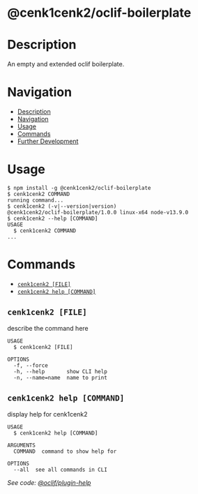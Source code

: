 @cenk1cenk2/oclif-boilerplate
========

# Description

An empty and extended oclif boilerplate.

# Navigation

<!-- toc -->
* [Description](#description)
* [Navigation](#navigation)
* [Usage](#usage)
* [Commands](#commands)
* [Further Development](#further-development)
<!-- tocstop -->

# Usage

<!-- usage -->
```sh-session
$ npm install -g @cenk1cenk2/oclif-boilerplate
$ cenk1cenk2 COMMAND
running command...
$ cenk1cenk2 (-v|--version|version)
@cenk1cenk2/oclif-boilerplate/1.0.0 linux-x64 node-v13.9.0
$ cenk1cenk2 --help [COMMAND]
USAGE
  $ cenk1cenk2 COMMAND
...
```
<!-- usagestop -->

# Commands

<!-- commands -->
* [`cenk1cenk2 [FILE]`](#cenk1cenk2-file)
* [`cenk1cenk2 help [COMMAND]`](#cenk1cenk2-help-command)

## `cenk1cenk2 [FILE]`

describe the command here

```
USAGE
  $ cenk1cenk2 [FILE]

OPTIONS
  -f, --force
  -h, --help       show CLI help
  -n, --name=name  name to print
```

## `cenk1cenk2 help [COMMAND]`

display help for cenk1cenk2

```
USAGE
  $ cenk1cenk2 help [COMMAND]

ARGUMENTS
  COMMAND  command to show help for

OPTIONS
  --all  see all commands in CLI
```

_See code: [@oclif/plugin-help](https://github.com/oclif/plugin-help/blob/v2.2.3/src/commands/help.ts)_
<!-- commandsstop -->
